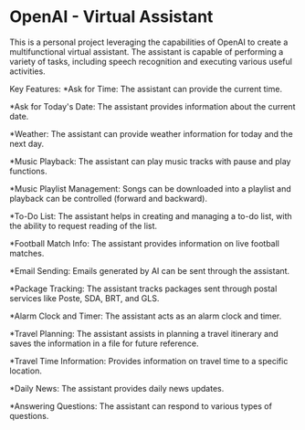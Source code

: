 # OpenAI - Virtual Assistant

This is a personal project leveraging the capabilities of OpenAI to create a multifunctional virtual assistant. The assistant is capable of performing a variety of tasks, including speech recognition and executing various useful activities.

Key Features:
*Ask for Time: The assistant can provide the current time.

*Ask for Today's Date: The assistant provides information about the current date.

*Weather: The assistant can provide weather information for today and the next day.

*Music Playback: The assistant can play music tracks with pause and play functions.

*Music Playlist Management: Songs can be downloaded into a playlist and playback can be controlled (forward and backward).

*To-Do List: The assistant helps in creating and managing a to-do list, with the ability to request reading of the list.

*Football Match Info: The assistant provides information on live football matches.

*Email Sending: Emails generated by AI can be sent through the assistant.

*Package Tracking: The assistant tracks packages sent through postal services like Poste, SDA, BRT, and GLS.

*Alarm Clock and Timer: The assistant acts as an alarm clock and timer.

*Travel Planning: The assistant assists in planning a travel itinerary and saves the information in a file for future reference.

*Travel Time Information: Provides information on travel time to a specific location.

*Daily News: The assistant provides daily news updates.

*Answering Questions: The assistant can respond to various types of questions.
